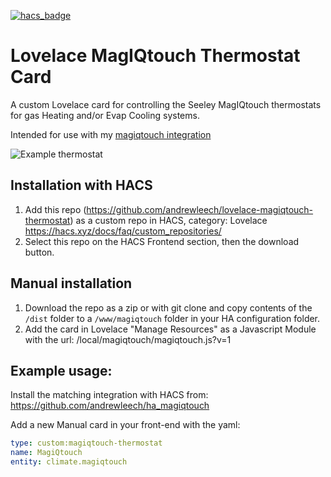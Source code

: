 [![hacs_badge](https://img.shields.io/badge/HACS-Custom-41BDF5.svg)](https://github.com/hacs/integration)

# Lovelace MagIQtouch Thermostat Card

A custom Lovelace card for controlling the Seeley MagIQtouch thermostats for gas Heating and/or Evap Cooling systems.

Intended for use with my [magiqtouch integration](https://github.com/andrewleech/ha_magiqtouch)

![Example thermostat](https://github.com/andrewleech/lovelace-magiqtouch-thermostat/raw/master/thermostat.png)

## Installation with HACS

1. Add this repo (https://github.com/andrewleech/lovelace-magiqtouch-thermostat) as a custom repo in HACS, category: Lovelace
    https://hacs.xyz/docs/faq/custom_repositories/
2. Select this repo on the HACS Frontend section, then the download button.

## Manual installation
1. Download the repo as a zip or with git clone and copy contents of the `/dist` folder to a `/www/magiqtouch` folder in your HA configuration folder.
2. Add the card in Lovelace "Manage Resources" as a Javascript Module with the url: /local/magiqtouch/magiqtouch.js?v=1

## Example usage:
Install the matching integration with HACS from: https://github.com/andrewleech/ha_magiqtouch

Add a new Manual card in your front-end with the yaml:

```yaml
type: custom:magiqtouch-thermostat
name: MagiQtouch
entity: climate.magiqtouch
```
